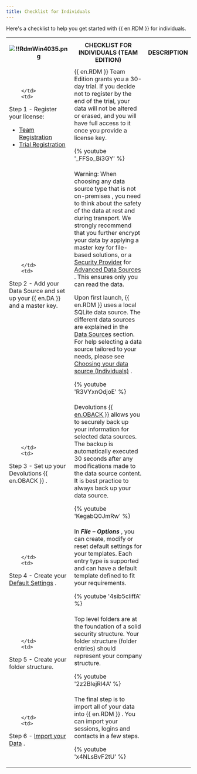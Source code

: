 ```yaml
---
title: Checklist for Individuals
---
```

Here's a checklist to help you get started with {{ en.RDM }} for individuals. 

<table>
	<tr>
		<th>

![!!RdmWin4035.png](https://webdevolutions.azureedge.net/docs/en/rdm/windows/RdmWin4035.png) 
		</th>
		<th>
CHECKLIST FOR INDIVIDUALS (TEAM EDITION) 
		</th>
		<th>
DESCRIPTION 
		</th>
	</tr>
	<tr>
		<td>

		</td>
		<td>
Step 1 - Register your license:  

* [Team Registration](/rdm/windows/installation/client/registration/team-edition/) 
* [Trial Registration](/rdm/windows/installation/client/registration/trial-request/) 
		</td>
		<td>
{{ en.RDM }} Team Edition grants you a 30-day trial. If you decide not to register by the end of the trial, your data will not be altered or erased, and you will have full access to it once you provide a license key.  

{% youtube '_FFSo_Bi3GY' %}  
		</td>
	</tr>
	<tr>
		<td>

		</td>
		<td>
Step 2 - Add your Data Source and set up your {{ en.DA }} and a master key. 
		</td>
		<td>
Warning: When choosing any data source type that is not on-premises , you need to think about the safety of the data at rest and during transport. We strongly recommend that you further encrypt your data by applying a master key for file-based solutions, or a [Security Provider](/rdm/windows/commands/administration/settings/security-providers/) for [Advanced Data Sources](/rdm/windows/data-sources/data-sources-types/advanced-data-sources/) . This ensures only you can read the data.  

Upon first launch, {{ en.RDM }} uses a local SQLite data source. The different data sources are explained in the [Data Sources](/rdm/windows/data-sources/) section. For help selecting a data source tailored to your needs, please see [Choosing your data source (Individuals)](/rdm/windows/getting-started/checklist-individuals/select-data-source-type/) .  

{% youtube 'R3VYxnOdjoE' %}
		</td>
	</tr>
	<tr>
		<td>

		</td>
		<td>
Step 3 - Set up your Devolutions {{ en.OBACK }} . 
		</td>
		<td>
Devolutions [{{ en.OBACK }}](/cloud/getting-started/devolutions-cloud-services/) allows you to securely back up your information for selected data sources. The backup is automatically executed 30 seconds after any modifications made to the data source content. It is best practice to always back up your data source.  

{% youtube 'KegabQ0JmRw' %}
		</td>
	</tr>
	<tr>
		<td>

		</td>
		<td>
Step 4 - Create your [Default Settings](/rdm/windows/commands/file/templates/default-settings/) . 
		</td>
		<td>
In ***File – Options*** , you can create, modify or reset default settings for your templates. Each entry type is supported and can have a default template defined to fit your requirements.  

{% youtube '4sib5cliffA' %}
		</td>
	</tr>
	<tr>
		<td>

		</td>
		<td>
Step 5 - Create your folder structure. 
		</td>
		<td>
Top level folders are at the foundation of a solid security structure. Your folder structure (folder entries) should represent your company structure.  

{% youtube '2z2BlejRl4A' %}
		</td>
	</tr>
	<tr>
		<td>

		</td>
		<td>
Step 6 - [Import your Data](/rdm/windows/commands/file/import/) . 
		</td>
		<td>
The final step is to import all of your data into {{ en.RDM }} . You can import your sessions, logins and contacts in a few steps.  

{% youtube 'x4NLsBvF2tU' %}
		</td>
	</tr>
</table>




